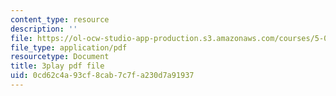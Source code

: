 ```yaml
---
content_type: resource
description: ''
file: https://ol-ocw-studio-app-production.s3.amazonaws.com/courses/5-07sc-biological-chemistry-i-fall-2013/0cd62c4a93cf8cab7c7fa230d7a91937_ddt1KuSdoOg.pdf
file_type: application/pdf
resourcetype: Document
title: 3play pdf file
uid: 0cd62c4a-93cf-8cab-7c7f-a230d7a91937
---
```

